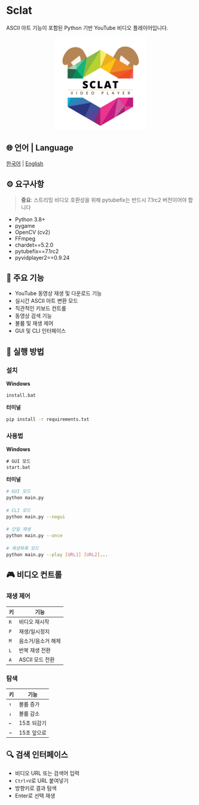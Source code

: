 # Sclat

ASCII 아트 기능이 포함된 Python 기반 YouTube 비디오 플레이어입니다.

<p align="center">
    <img src="./asset/sclatLogo.png" width="248" alt="Sclat 로고">
</p>

## 🌐 언어 | Language

[한국어](README.md) | [English](README.en.md)

## ⚙️ 요구사항

> **중요**: 스트리밍 비디오 호환성을 위해 pytubefix는 반드시 7.1rc2 버전이어야 합니다

-   Python 3.8+
-   pygame
-   OpenCV (cv2)
-   FFmpeg
-   chardet==5.2.0
-   pytubefix==7.1rc2
-   pyvidplayer2==0.9.24

## 🌟 주요 기능

-   YouTube 동영상 재생 및 다운로드 기능
-   실시간 ASCII 아트 변환 모드
-   직관적인 키보드 컨트롤
-   동영상 검색 기능
-   볼륨 및 재생 제어
-   GUI 및 CLI 인터페이스

## 🚀 실행 방법

### 설치

**Windows**

```batch
install.bat
```

**터미널**

```bash
pip install -r requirements.txt
```

### 사용법

**Windows**

```batch
# GUI 모드
start.bat
```

**터미널**

```bash
# GUI 모드
python main.py

# CLI 모드
python main.py --nogui

# 단일 재생
python main.py --once

# 재생목록 모드
python main.py --play [URL1] [URL2]...
```

## 🎮 비디오 컨트롤

### 재생 제어

| 키  | 기능               |
| --- | ------------------ |
| `R` | 비디오 재시작      |
| `P` | 재생/일시정지      |
| `M` | 음소거/음소거 해제 |
| `L` | 반복 재생 전환     |
| `A` | ASCII 모드 전환    |

### 탐색

| 키  | 기능        |
| --- | ----------- |
| `↑` | 볼륨 증가   |
| `↓` | 볼륨 감소   |
| `←` | 15초 되감기 |
| `→` | 15초 앞으로 |

## 🔍 검색 인터페이스

-   비디오 URL 또는 검색어 입력
-   `Ctrl+V`로 URL 붙여넣기
-   방향키로 결과 탐색
-   Enter로 선택 재생
